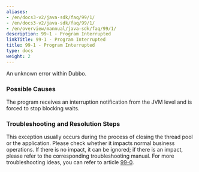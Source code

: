 ```yaml
---
aliases:
- /en/docs3-v2/java-sdk/faq/99/1/
- /en/docs3-v2/java-sdk/faq/99/1/
- /en/overview/mannual/java-sdk/faq/99/1/
description: 99-1 - Program Interrupted
linkTitle: 99-1 - Program Interrupted
title: 99-1 - Program Interrupted
type: docs
weight: 2
---
```






An unknown error within Dubbo.

### Possible Causes

The program receives an interruption notification from the JVM level and is forced to stop blocking waits.

### Troubleshooting and Resolution Steps

This exception usually occurs during the process of closing the thread pool or the application. Please check whether it impacts normal business operations. If there is no impact, it can be ignored; if there is an impact, please refer to the corresponding troubleshooting manual. For more troubleshooting ideas, you can refer to article [99-0](../0/).

